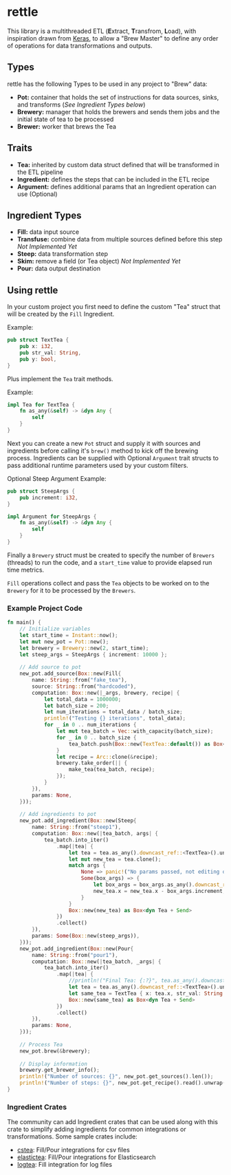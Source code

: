 # rettle
This library is a multithreaded ETL (**E**xtract, **T**ransfrom, **L**oad), with inspiration drawn from [Keras](https://keras.io/), to allow a "Brew Master" to define any order of operations for data transformations and outputs.

## Types
rettle has the following Types to be used in any project to "Brew" data:
- **Pot:** container that holds the set of instructions for data sources, sinks, and transforms (*See Ingredient Types below*)
- **Brewery:** manager that holds the brewers and sends them jobs and the initial state of tea to be processed
- **Brewer:** worker that brews the Tea

## Traits
- **Tea:** inherited by custom data struct defined that will be transformed in the ETL pipeline
- **Ingredient:** defines the steps that can be included in the ETL recipe
- **Argument:** defines additional params that an Ingredient operation can use (Optional)

## Ingredient Types
- **Fill:** data input source
- **Transfuse:** combine data from multiple sources defined before this step *Not Implemented Yet*
- **Steep:** data transformation step
- **Skim:** remove a field (or Tea object) *Not Implemented Yet*
- **Pour:** data output destination

## Using rettle
In your custom project you first need to define the custom "Tea" struct that will be created by the `Fill` Ingredient.

Example:
```rust
pub struct TextTea {
    pub x: i32,
    pub str_val: String,
    pub y: bool,
}
```

Plus implement the `Tea` trait methods.

Example:
```rust
impl Tea for TextTea {
    fn as_any(&self) -> &dyn Any {
        self
    }
}
```

Next you can create a new `Pot` struct and supply it with sources and ingredients before calling it's `brew()` method to kick off the brewing process. Ingredients can be supplied with Optional `Argument` trait structs to pass additional runtime parameters used by your custom filters. 

Optional Steep Argument Example:
```rust
pub struct SteepArgs {
    pub increment: i32,
}

impl Argument for SteepArgs {
    fn as_any(&self) -> &dyn Any {
        self
    }
}
```

Finally a `Brewery` struct must be created to specify the number of `Brewers` (threads) to run the code, and a `start_time` value to provide elapsed run time metrics.

`Fill` operations collect and pass the `Tea` objects to be worked on to the `Brewery` for it to be processed by the `Brewers`.

### Example Project Code
```rust
fn main() {
    // Initialize variables
    let start_time = Instant::now();
    let mut new_pot = Pot::new();
    let brewery = Brewery::new(2, start_time);
    let steep_args = SteepArgs { increment: 10000 };
    
    // Add source to pot
    new_pot.add_source(Box::new(Fill{
        name: String::from("fake_tea"),
        source: String::from("hardcoded"),
        computation: Box::new(|_args, brewery, recipe| {
            let total_data = 1000000;
            let batch_size = 200;
            let num_iterations = total_data / batch_size;
            println!("Testing {} iterations", total_data);
            for _ in 0 .. num_iterations {
                let mut tea_batch = Vec::with_capacity(batch_size);
                for _ in 0 .. batch_size {
                    tea_batch.push(Box::new(TextTea::default()) as Box<dyn Tea + Send>);
                }
                let recipe = Arc::clone(&recipe);
                brewery.take_order(|| {
                    make_tea(tea_batch, recipe);
                });
            }
        }),
        params: None,
    }));
    
    // Add ingredients to pot
    new_pot.add_ingredient(Box::new(Steep{
        name: String::from("steep1"),
        computation: Box::new(|tea_batch, args| {
            tea_batch.into_iter()
                .map(|tea| {
                    let tea = tea.as_any().downcast_ref::<TextTea>().unwrap();
                    let mut new_tea = tea.clone();
                    match args {
                        None => panic!("No params passed, not editing object!"),
                        Some(box_args) => {
                            let box_args = box_args.as_any().downcast_ref::<SteepArgs>().unwrap();
                            new_tea.x = new_tea.x - box_args.increment;
                        }
                    }
                    Box::new(new_tea) as Box<dyn Tea + Send>
                })
                .collect()
        }),
        params: Some(Box::new(steep_args)),
    }));
    new_pot.add_ingredient(Box::new(Pour{
        name: String::from("pour1"),
        computation: Box::new(|tea_batch, _args| {
            tea_batch.into_iter()
                .map(|tea| {
                    //println!("Final Tea: {:?}", tea.as_any().downcast_ref::<TextTea>().unwrap());
                    let tea = tea.as_any().downcast_ref::<TextTea>().unwrap();
                    let same_tea = TextTea { x: tea.x, str_val: String::from(&tea.str_val[..]), y: tea.y };
                    Box::new(same_tea) as Box<dyn Tea + Send>
                })
                .collect()
        }),
        params: None,
    }));
    
    // Process Tea
    new_pot.brew(&brewery);
    
    // Display information
    brewery.get_brewer_info();
    println!("Number of sources: {}", new_pot.get_sources().len());
    println!("Number of steps: {}", new_pot.get_recipe().read().unwrap().len());
}
```

### Ingredient Crates
The community can add Ingredient crates that can be used along with this crate to simplify adding ingredients for common integrations or transformations. Some sample crates include:  
- [cstea](https://crates.io/crates/cstea): Fill/Pour integrations for csv files
- [elastictea](https://crates.io/crates/elastictea): Fill/Pour integrations for Elasticsearch
- [logtea](https://crates.io/crates/logtea): Fill integration for log files
